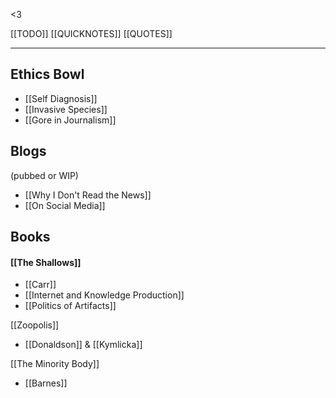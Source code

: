 <3

[[TODO]]
[[QUICKNOTES]]
[[QUOTES]]

---
## Ethics Bowl
- [[Self Diagnosis]]
- [[Invasive Species]]
- [[Gore in Journalism]]
## Blogs
(pubbed or WIP)
- [[Why I Don't Read the News]]
- [[On Social Media]]

## Books
#### [[The Shallows]]
- [[Carr]]
- [[Internet and Knowledge Production]]
- [[Politics of Artifacts]]

[[Zoopolis]]
- [[Donaldson]] & [[Kymlicka]]

[[The Minority Body]]
- [[Barnes]]


